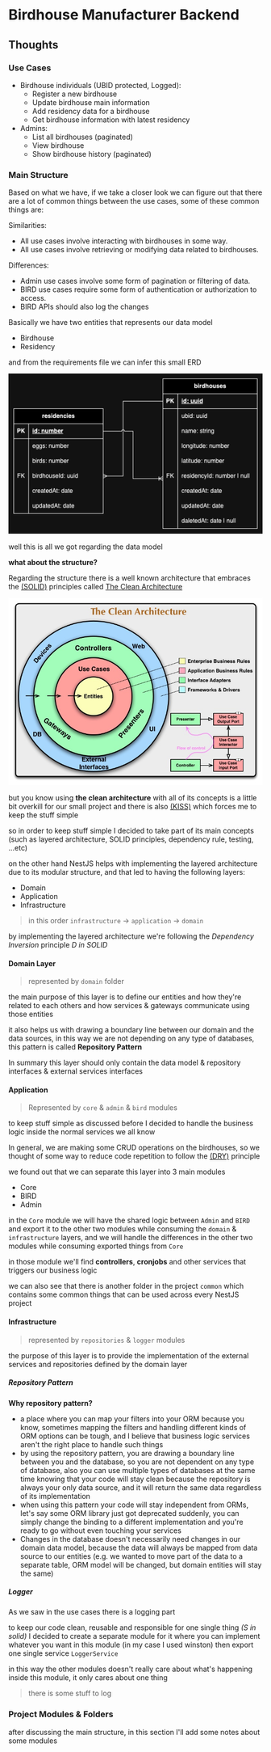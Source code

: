 # Birdhouse Manufacturer Backend

## Thoughts

### Use Cases

- Birdhouse individuals (UBID protected, Logged):
  - Register a new birdhouse
  - Update birdhouse main information
  - Add residency data for a birdhouse
  - Get birdhouse information with latest residency
- Admins:
  - List all birdhouses (paginated)
  - View birdhouse
  - Show birdhouse history (paginated)

### Main Structure

Based on what we have, if we take a closer look we can figure out that there are a lot of common things between the use cases, some of these common things are:

Similarities:

- All use cases involve interacting with birdhouses in some way.
- All use cases involve retrieving or modifying data related to birdhouses.

Differences:

- Admin use cases involve some form of pagination or filtering of data.
- BIRD use cases require some form of authentication or authorization to access.
- BIRD APIs should also log the changes

Basically we have two entities that represents our data model

- Birdhouse
- Residency

and from the requirements file we can infer this small ERD

![ERD](images/ERD.png)

well this is all we got regarding the data model

**what about the structure?**

Regarding the structure there is a well known architecture that embraces the [(SOLID)](https://en.wikipedia.org/wiki/SOLID) principles called [The Clean Architecture](https://blog.cleancoder.com/uncle-bob/2012/08/13/the-clean-architecture.html)

![Clean Architecture](images/CleanArchitecture.jpg)

but you know using **the clean architecture** with all of its concepts is a little bit overkill for our small project and there is also [(KISS)](https://en.wikipedia.org/wiki/KISS_principle) which forces me to keep the stuff simple

so in order to keep stuff simple I decided to take part of its main concepts (such as layered architecture, SOLID principles, dependency rule, testing, ...etc)

on the other hand NestJS helps with implementing the layered architecture due to its modular structure, and that led to having the following layers:

- Domain
- Application
- Infrastructure

> in this order `infrastructure` → `application` → `domain`

by implementing the layered architecture we're following the *Dependency Inversion* principle *D in SOLID*

#### Domain Layer

> represented by `domain` folder

the main purpose of this layer is to define our entities and how they're related to each others and how services & gateways communicate using those entities

it also helps us with drawing a boundary line between our domain and the data sources, in this way we are not depending on any type of databases, this pattern is called **Repository Pattern**

In summary this layer should only contain the data model & repository interfaces & external services interfaces

#### Application

> Represented by `core` & `admin` & `bird` modules

to keep stuff simple as discussed before I decided to handle the business logic inside the normal services we all know

In general, we are making some CRUD operations on the birdhouses, so we thought of some way to reduce code repetition to follow the [(DRY)](https://en.wikipedia.org/wiki/Don%27t_repeat_yourself) principle

we found out that we can separate this layer into 3 main modules

- Core
- BIRD
- Admin

in the `Core` module we will have the shared logic between `Admin` and `BIRD` and export it to the other two modules while consuming the `domain` & `infrastructure` layers, and we will handle the differences in the other two modules while consuming exported things from `Core`

in those module we'll find **controllers**, **cronjobs** and other services that triggers our business logic

we can also see that there is another folder in the project `common` which contains some common things that can be used across every NestJS project

#### Infrastructure

> represented by `repositories` & `logger` modules

the purpose of this layer is to provide the implementation of the external services and repositories defined by the domain layer

##### Repository Pattern

**Why repository pattern?**

- a place where you can map your filters into your ORM because you know, sometimes mapping the filters and handling different kinds of ORM options can be tough, and I believe that business logic services aren't the right place to handle such things
- by using the repository pattern, you are drawing a boundary line between you and the database, so you are not dependent on any type of database, also you can use multiple types of databases at the same time knowing that your code will stay clean because the repository is always your only data source, and it will return the same data regardless of its implementation
- when using this pattern your code will stay independent from ORMs, let's say some ORM library just got deprecated suddenly, you can simply change the binding to a different implementation and you're ready to go without even touching your services
- Changes in the database doesn't necessarily need changes in our domain data model, because the data will always be mapped from data source to our entities (e.g. we wanted to move part of the data to a separate table, ORM model will be changed, but domain entities will stay the same)

##### Logger

As we saw in the use cases there is a logging part

to keep our code clean, reusable and responsible for one single thing *(S in solid)* I decided to create a separate module for it where you can implement whatever you want in this module (in my case I used winston) then export one single service `LoggerService`

in this way the other modules doesn't really care about what's happening inside this module, it only cares about one thing
> there is some stuff to log

### Project Modules & Folders

after discussing the main structure, in this section I'll add some notes about some modules
